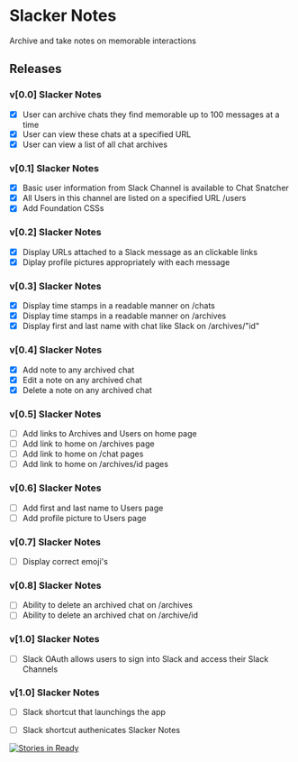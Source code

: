 # Slacker Notes

Archive and take notes on memorable interactions


## Releases

### v[0.0] Slacker Notes

- [x] User can archive chats they find memorable up to 100 messages at a time
- [x] User can view these chats at a specified URL
- [x] User can view a list of all chat archives

### v[0.1] Slacker Notes

- [X] Basic user information from Slack Channel is available to Chat Snatcher
- [X] All Users in this channel are listed on a specified URL /users
- [X] Add Foundation CSSs

### v[0.2] Slacker Notes

- [X] Display URLs attached to a Slack message as an clickable links
- [X] Diplay profile pictures appropriately with each message

### v[0.3] Slacker Notes

- [X] Display time stamps in a readable manner on /chats
- [X] Display time stamps in a readable manner on /archives
- [X] Display first and last name with chat like Slack on /archives/"id"

### v[0.4] Slacker Notes

- [X] Add note to any archived chat
- [X] Edit a note on any archived chat
- [X] Delete a note on any archived chat

### v[0.5] Slacker Notes

- [ ] Add links to Archives and Users on home page
- [ ] Add link to home on /archives page
- [ ] Add link to home on /chat pages
- [ ] Add link to home on /archives/id pages

### v[0.6] Slacker Notes

- [ ] Add first and last name to Users page
- [ ] Add profile picture to Users page

### v[0.7] Slacker Notes

- [ ] Display correct emoji's

### v[0.8] Slacker Notes

- [ ] Ability to delete an archived chat on /archives
- [ ] Ability to delete an archived chat on /archive/id

### v[1.0] Slacker Notes

- [ ] Slack OAuth allows users to sign into Slack and access their Slack Channels

### v[1.0] Slacker Notes

- [ ] Slack shortcut that launchings the app
- [ ] Slack shortcut authenicates Slacker Notes


[![Stories in Ready](https://badge.waffle.io/petevarley/slacker-notes.png?label=ready&title=Ready)](http://waffle.io/petevarley/slacker-notes)
